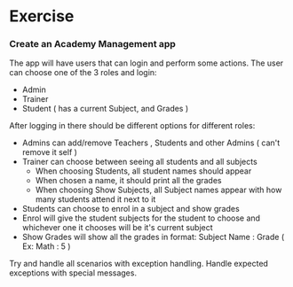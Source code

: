 # Exercise
### Create an Academy Management app
The app will have users that can login and perform some actions.
The user can choose one of the 3 roles and login:
* Admin
* Trainer
* Student ( has a current Subject, and Grades )

After logging in there should be different options for different roles:
* Admins can add/remove Teachers , Students and other Admins ( can't remove it self )
* Trainer can choose between seeing all students and all subjects
	*	When choosing Students, all student names should appear
	*	When chosen a name, it should print all the grades
	*  When choosing Show Subjects, all Subject names appear with how many students attend it next to it
* Students can choose to enrol in a subject and show grades
* Enrol will give the student subjects for the student to choose and whichever one it chooses will be it's current subject
* Show Grades will show all the grades in format: Subject Name : Grade ( Ex: Math : 5 )

Try and handle all scenarios with exception handling. Handle expected exceptions with special messages.  
